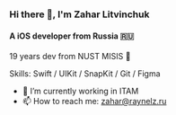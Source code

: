 ### Hi there 👋, I'm Zahar Litvinchuk
#### A iOS developer from Russia 🇷🇺
19 years dev from NUST MISIS 🏫

Skills: Swift / UIKit / SnapKit / Git / Figma

- 🔭 I’m currently working in ITAM 
- 📫 How to reach me: zahar@raynelz.ru 
